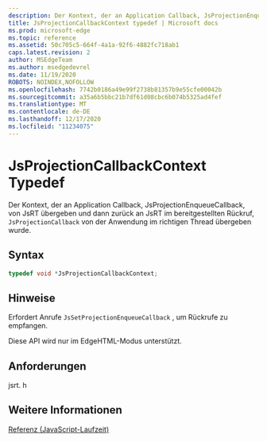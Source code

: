 ```yaml
---
description: Der Kontext, der an Application Callback, JsProjectionEnqueueCallback, von JsRT übergeben und dann zurück an JsRT im bereitgestellten Rückruf, `JsProjectionCallback` von der Anwendung im richtigen Thread übergeben wurde.
title: JsProjectionCallbackContext typedef | Microsoft docs
ms.prod: microsoft-edge
ms.topic: reference
ms.assetid: 50c705c5-664f-4a1a-92f6-4882fc718ab1
caps.latest.revision: 2
author: MSEdgeTeam
ms.author: msedgedevrel
ms.date: 11/19/2020
ROBOTS: NOINDEX,NOFOLLOW
ms.openlocfilehash: 7742b0186a49e99f2738b81357b9e55cfe00042b
ms.sourcegitcommit: a35a6b5bbc21b7df61d08cbc6b074b5325ad4fef
ms.translationtype: MT
ms.contentlocale: de-DE
ms.lasthandoff: 12/17/2020
ms.locfileid: "11234075"
---
```

# JsProjectionCallbackContext Typedef

Der Kontext, der an Application Callback, JsProjectionEnqueueCallback, von JsRT übergeben und dann zurück an JsRT im bereitgestellten Rückruf, `JsProjectionCallback` von der Anwendung im richtigen Thread übergeben wurde.  
  
## Syntax  
  
```cpp  
typedef void *JsProjectionCallbackContext;  
```  
  
## Hinweise  
 Erfordert Anrufe `JsSetProjectionEnqueueCallback` , um Rückrufe zu empfangen.  
  
 Diese API wird nur im EdgeHTML-Modus unterstützt.  
  
## Anforderungen  
 jsrt. h  
  
## Weitere Informationen  
 [Referenz (JavaScript-Laufzeit)](../chakra-hosting/reference-javascript-runtime.md)
